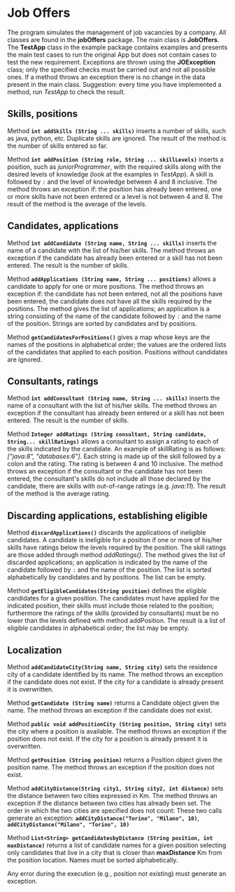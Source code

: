 # Job Offers

The program simulates the management of job vacancies by a company.
All classes are found in the **jobOffers** package.
The main class is **JobOffers**.
The **TestApp** class in the example package contains examples and presents the main test cases to run the original App but does not contain cases to test the new requirement.
Exceptions are thrown using the **JOException** class;
only the specified checks must be carried out and not all possible ones.
If a method throws an exception there is no change in the data present in the main class.
Suggestion: every time you have implemented a method, run *TestApp* to check the result.

## Skills, positions

Method **`int addSkills (String ... skills)`** inserts a number of skills, such as java, python, etc.
Duplicate skills are ignored. The result of the method is the number of skills entered so far.

Method **`int addPosition (String role, String ... skillLevels)`** inserts a position,
such as *juniorProgrammer*, with the required skills along with the desired levels of knowledge
(look at the examples in *TestApp*).
A skill is followed by `:` and the level of knowledge between 4 and 8 inclusive.
The method throws an exception if: the position has already been entered,
one or more skills have not been entered or a level is not between 4 and 8.
The result of the method is the average of the levels.

## Candidates, applications

Method **`int addCandidate (String name, String ... skills)`** inserts the name of a candidate with the list of
his/her skills. The method throws an exception if the candidate has already been entered or a skill has not
been entered. The result is the number of skills.

Method **`addApplications (String name, String ... positions)`** allows a candidate to apply for one or
more positions. The method throws an exception if: the candidate has not been entered, not all the positions
have been entered, the candidate does not have all the skills required by the positions.
The method gives the list of applications; an application is a string consisting of the name of the
candidate followed by `:` and the name of the position. Strings are sorted by candidates and by positions.

Method **`getCandidatesForPositions()`** gives a map whose keys are the names of the positions in
alphabetical order; the values are the ordered lists of the candidates that applied to each position.
Positions without candidates are ignored.

## Consultants, ratings

Method **`int addConsultant (String name, String ... skills)`** inserts the name of a consultant with the list
of his/her skills. The method throws an exception if the consultant has already been entered or a skill has not
been entered. The result is the number of skills.

Method **`Integer addRatings (String consultant, String candidate, String... skillRatings)`** allows a
consultant to assign a rating to each of the skills indicated by the candidate.
An example of skillRating is as follows: *["java:8", "databases:6"]*.
Each string is made up of the skill followed by a colon and the rating. The rating is between 4 and 10 inclusive.
The method throws an exception if the consultant or the candidate has not been entered, the consultant's skills
do not include all those declared by the candidate, there are skills with out-of-range ratings (e.g. *java:11*).
The result of the method is the average rating.

## Discarding applications, establishing eligible

Method **`discardApplications()`** discards the applications of ineligible candidates.
A candidate is ineligible for a position if one or more of his/her skills have ratings below the levels
required by the position. The skill ratings are those added through method *addRatings()*.
The method gives the list of discarded applications; an application is indicated by
the name of the candidate followed by `:` and the name of the position.
The list is sorted alphabetically by candidates and by positions. The list can be empty.

Method **`getEligibleCandidates(String position)`** defines the eligible candidates for a given position.
The candidates must have applied for the indicated position, their skills must include those related to
the position; furthermore the ratings of the skills (provided by consultants) must be no lower than the
levels defined with method addPosition. The result is a list of eligible candidates in alphabetical order;
the list may be empty.

## Localization

Method **`addCandidateCity(String name, String city)`** sets the residence city of a candidate identified by its name.
The method throws an exception if the candidate does not exist. If the city for a candidate is already present it is overwritten.

Method **`getCandidate (String name)`** returns a Candidate object given the name.
The method throws an exception if the candidate does not exist.

Method **`public void addPositionCity (String position, String city)`** sets the city where a position is available.
The method throws an exception if the position does not exist. If the city for a position is already present it is overwritten.

Method **`getPosition (String position)`** returns a Position object given the position name.
The method throws an exception if the position does not exist.

Method **`addCityDistance(String city1, String city2, int distance)`** sets the distance between two cities expressed in Km.
The method throws an exception if the distance between two cities has already been set. The order in which the two cities are specified does not count:
These two calls generate an exception: **`addCityDistance("Torino", "Milano", 10)`**, **`addCityDistance("Milano", "Torino", 10)`**

Method **`List<String> getCandidatesbyDistance (String position, int maxDistance)`** returns a list of candidate names for a given position selecting only candidates that live
in a city that is closer than **maxDistance** Km from the position location. Names must be sorted alphabetically.

Any error during the execution (e.g., position not existing) must generate an exception.
